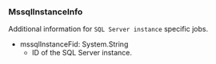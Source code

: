 ### MssqlInstanceInfo
Additional information for `SQL Server instance` specific jobs.

- mssqlInstanceFid: System.String
  - ID of the SQL Server instance.
